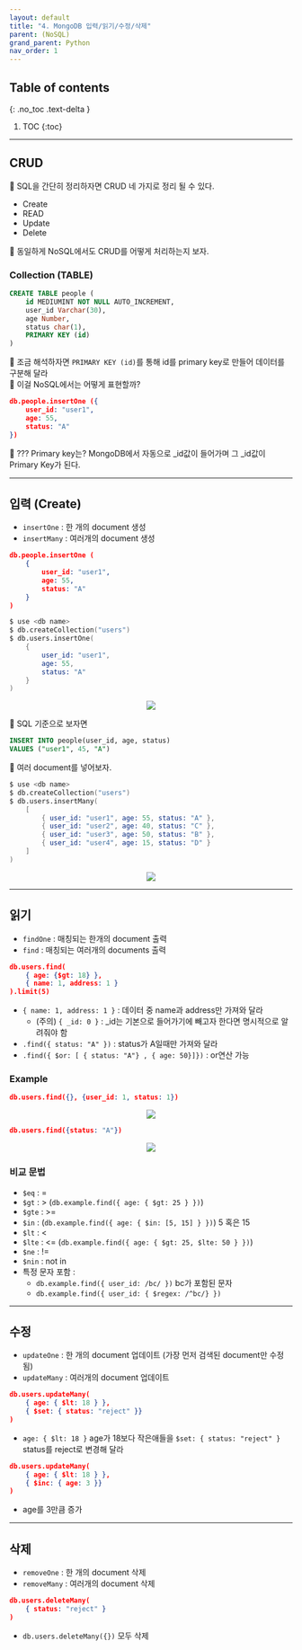 ```yaml
---
layout: default
title: "4. MongoDB 입력/읽기/수정/삭제"
parent: (NoSQL)
grand_parent: Python
nav_order: 1
---
```


## Table of contents
{: .no_toc .text-delta }

1. TOC
{:toc}

---

## CRUD

👩 SQL을 간단히 정리하자면 CRUD 네 가지로 정리 될 수 있다.

* Create
* READ
* Update
* Delete

👩 동일하게 NoSQL에서도 CRUD를 어떻게 처리하는지 보자.

### Collection (TABLE)

```sql
CREATE TABLE people (
    id MEDIUMINT NOT NULL AUTO_INCREMENT,
    user_id Varchar(30),
    age Number,
    status char(1),
    PRIMARY KEY (id)
)
```

👩 조금 해석하자면 `PRIMARY KEY (id)`를 통해 id를 primary key로 만들어 데이터를 구분해 달라<br>
👩 이걸 NoSQL에서는 어떻게 표현할까?

```json
db.people.insertOne ({
    user_id: "user1",
    age: 55,
    status: "A"
})
```

👩 ??? Primary key는? MongoDB에서 자동으로 _id값이 들어가며 그 _id값이 Primary Key가 된다.

---

## 입력 (Create)

* `insertOne` : 한 개의 document 생성
* `insertMany` : 여러개의 document 생성

```json
db.people.insertOne (
    {
        user_id: "user1",
        age: 55,
        status: "A"
    }
)
```

```s
$ use <db name>
$ db.createCollection("users")
$ db.users.insertOne(
    {
        user_id: "user1",
        age: 55,
        status: "A"
    }
)
```

<p align="center">
  <img src="https://taehyungs-programming-blog.github.io/blog/assets/images/python/nosql/nosql-4-1.png"/>
</p>

👩 SQL 기준으로 보자면

```sql
INSERT INTO people(user_id, age, status)
VALUES ("user1", 45, "A")
```

👩 여러 document를 넣어보자.

```s
$ use <db name>
$ db.createCollection("users")
$ db.users.insertMany(
    [
        { user_id: "user1", age: 55, status: "A" },
        { user_id: "user2", age: 40, status: "C" },
        { user_id: "user3", age: 50, status: "B" },
        { user_id: "user4", age: 15, status: "D" }
    ]
)
```

<p align="center">
  <img src="https://taehyungs-programming-blog.github.io/blog/assets/images/python/nosql/nosql-4-2.png"/>
</p>

---

## 읽기

* `findOne` : 매칭되는 한개의 document 출력
* `find` : 매칭되는 여러개의 documents 출력

```json
db.users.find(
    { age: {$gt: 18} },
    { name: 1, address: 1 }
).limit(5)
```

* `{ name: 1, address: 1 }` : 데이터 중 name과 address만 가져와 달라
    * (주의) `{ _id: 0 }` : _id는 기본으로 들어가기에 빼고자 한다면 명시적으로 알려줘야 함
* `.find({ status: "A" })` : status가 A일때만 가져와 달라
* `.find({ $or: [ { status: "A"} , { age: 50}]})` : or연산 가능

### Example

```json
db.users.find({}, {user_id: 1, status: 1})
```

<p align="center">
  <img src="https://taehyungs-programming-blog.github.io/blog/assets/images/python/nosql/nosql-4-3.png"/>
</p>

```json
db.users.find({status: "A"})
```

<p align="center">
  <img src="https://taehyungs-programming-blog.github.io/blog/assets/images/python/nosql/nosql-4-4.png"/>
</p>

### 비교 문법

* `$eq` : =
* `$gt` : > (`db.example.find({ age: { $gt: 25 } })`)
* `$gte` : >=
* `$in` : (`db.example.find({ age: { $in: [5, 15] } })`) 5 혹은 15
* `$lt` : <
* `$lte` : <= (`db.example.find({ age: { $gt: 25, $lte: 50 } })`)
* `$ne` : !=
* `$nin` : not in
* 특정 문자 포함 : 
    * `db.example.find({ user_id: /bc/ })` bc가 포함된 문자
    * `db.example.find({ user_id: { $regex: /^bc/} })`

---

## 수정

* `updateOne` : 한 개의 document 업데이트 (가장 먼저 검색된 document만 수정됨)
* `updateMany` : 여러개의 document 업데이트

```json
db.users.updateMany(
    { age: { $lt: 18 } },
    { $set: { status: "reject" }}
)
```

* `age: { $lt: 18 }` age가 18보다 작은애들을 `$set: { status: "reject" }` status를 reject로 변경해 달라

```json
db.users.updateMany(
    { age: { $lt: 18 } },
    { $inc: { age: 3 }}
)
```

* age를 3만큼 증가

---

## 삭제

* `removeOne` : 한 개의 document 삭제
* `removeMany` : 여러개의 document 삭제

```json
db.users.deleteMany(
    { status: "reject" }
)
```

* `db.users.deleteMany({})` 모두 삭제